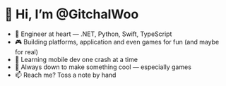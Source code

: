 # 👋 Hi, I’m @GitchalWoo

- 🧠 Engineer at heart — .NET, Python, Swift, TypeScript
- 🎮 Building platforms, application and even games for fun (and maybe for real)
- 📱 Learning mobile dev one crash at a time
- 🤝 Always down to make something cool — especially games
- 📫 Reach me? Toss a note by hand
